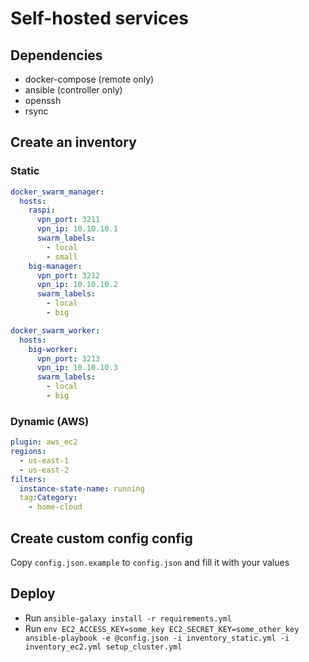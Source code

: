 # Self-hosted services

## Dependencies

-   docker-compose (remote only)
-   ansible (controller only)
-   openssh
-   rsync

## Create an inventory

### Static

```yml
docker_swarm_manager:
  hosts:
    raspi:
      vpn_port: 3211
      vpn_ip: 10.10.10.1
      swarm_labels:
        - local
        - small
    big-manager:
      vpn_port: 3212
      vpn_ip: 10.10.10.2
      swarm_labels:
        - local
        - big

docker_swarm_worker:
  hosts:
    big-worker:
      vpn_port: 3213
      vpn_ip: 10.10.10.3
      swarm_labels:
        - local
        - big
```

### Dynamic (AWS)

```yml
plugin: aws_ec2
regions:
  - us-east-1
  - us-east-2
filters:
  instance-state-name: running
  tag:Category:
    - home-cloud
```

## Create custom config config

Copy `config.json.example` to `config.json` and fill it with your values

## Deploy

-   Run `ansible-galaxy install -r requirements.yml`
-   Run `env EC2_ACCESS_KEY=some_key EC2_SECRET_KEY=some_other_key ansible-playbook -e @config.json -i inventory_static.yml -i inventory_ec2.yml setup_cluster.yml`
